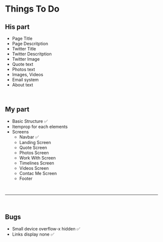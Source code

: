 # Things To Do

## His part

- Page Title
- Page Descritption
- Twitter Title
- Twitter Descritption
- Twitter Image
- Quote text
- Photos text
- Images, Videos
- Email system
- About text

<br />

## My part

- Basic Structure ✅
- Itemprop for each elements
- Screens
  - Navbar ✅
  - Landing Screen
  - Quote Screen
  - Photos Screen
  - Work With Screen
  - Timelines Screen
  - Videos Screen
  - Contac Me Screen
  - Footer

<br />

---

<br />

## Bugs

- Small device overflow-x hidden ✅
- Links display none ✅
